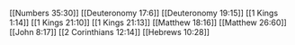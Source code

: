 [[Numbers 35:30]]
[[Deuteronomy 17:6]]
[[Deuteronomy 19:15]]
[[1 Kings 1:14]]
[[1 Kings 21:10]]
[[1 Kings 21:13]]
[[Matthew 18:16]]
[[Matthew 26:60]]
[[John 8:17]]
[[2 Corinthians 12:14]]
[[Hebrews 10:28]]
